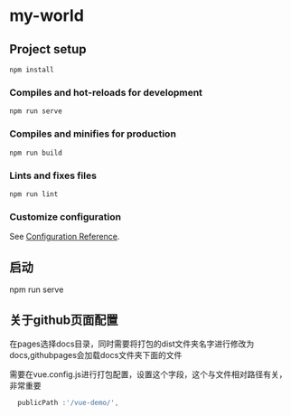 # my-world

## Project setup
```
npm install
```

### Compiles and hot-reloads for development
```
npm run serve
```

### Compiles and minifies for production
```
npm run build
```

### Lints and fixes files
```
npm run lint
```

### Customize configuration
See [Configuration Reference](https://cli.vuejs.org/config/).


## 启动
npm run serve

## 关于github页面配置

在pages选择docs目录，同时需要将打包的dist文件夹名字进行修改为docs,githubpages会加载docs文件夹下面的文件

需要在vue.config.js进行打包配置，设置这个字段，这个与文件相对路径有关，非常重要
```javascript
  publicPath :'/vue-demo/',
```
